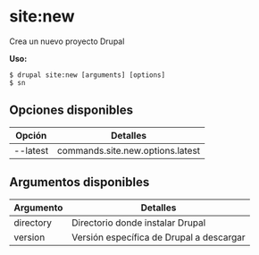 # site:new
Crea un nuevo proyecto Drupal

**Uso:**
```
$ drupal site:new [arguments] [options]
$ sn  
```

## Opciones disponibles
Opción | Detalles
-------|-------------
--latest | commands.site.new.options.latest

## Argumentos disponibles
Argumento | Detalles
---------|-------------
directory | Directorio donde instalar Drupal
version | Versión específica de Drupal a descargar
